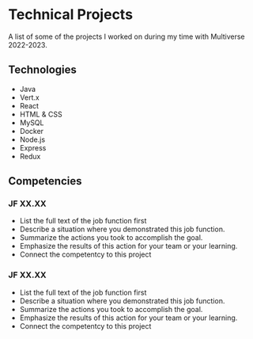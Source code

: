 # Technical Projects 
A list of some of the projects I worked on during my time with Multiverse 2022-2023.

## Technologies
- Java
- Vert.x
- React
- HTML & CSS
- MySQL
- Docker
- Node.js
- Express
- Redux


## Competencies
### JF XX.XX
- List the full text of the job function first
- Describe a situation where you demonstrated  this job function.
- Summarize the actions you took to accomplish the goal. 
- Emphasize the results of this action for your team or your learning. 
- Connect the competentcy to this project

### JF XX.XX
- List the full text of the job function first
- Describe a situation where you demonstrated  this job function.
- Summarize the actions you took to accomplish the goal. 
- Emphasize the results of this action for your team or your learning. 
- Connect the competentcy to this project